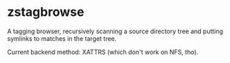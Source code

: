 # zstagbrowse

A tagging browser, recursively scanning a source directory tree
and putting symlinks to matches in the target tree.

Current backend method: XATTRS (which don't work on NFS, tho).
